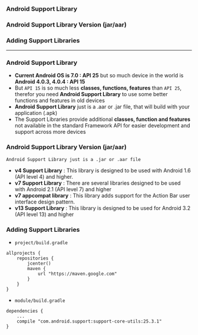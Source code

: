 ### Android Support Library
### Android Support Library Version (jar/aar)
### Adding Support Libraries

----------------------------------------

### Android Support Library 
* **Current Android OS is 7.0 : API 25** but so much device in the world is **Android 4.0.3, 4.0.4 : API 15** 
* But `API 15` is so much less **classes, functions, features** than `API 25`, therefor you need **Android Support Library** to use some better functions and features in old devices
* **Android Support Library** just is a .aar or .jar file, that will build with your application (.apk)
* The Support Libraries provide additional **classes, function and features** not available in the standard Framework API for easier development and support across more devices

### Android Support Library Version (jar/aar)
```
Android Support Library just is a .jar or .aar file
```

* **v4 Support Library** : This library is designed to be used with Android 1.6 (API level 4) and higher.
* **v7 Support Library** : There are several libraries designed to be used with Android 2.1 (API level 7) and higher
* **v7 appcompat library** : This library adds support for the Action Bar user interface design pattern.
* **v13 Support Library** : This library is designed to be used for Android 3.2 (API level 13) and higher

### Adding Support Libraries
* `project/build.gradle`

```
allprojects {
    repositories {
        jcenter()
        maven {
            url "https://maven.google.com"
        }
    }
}
```

* `module/build.gradle`

```
dependencies {
    ...
    compile "com.android.support:support-core-utils:25.3.1"
}
```
